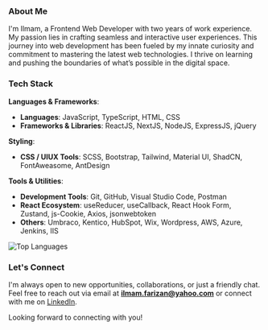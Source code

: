 ### About Me
I'm Ilmam, a Frontend Web Developer with two years of work experience. My passion lies in crafting seamless and interactive user experiences. This journey into web development has been fueled by my innate curiosity and commitment to mastering the latest web technologies. I thrive on learning and pushing the boundaries of what’s possible in the digital space.

### Tech Stack

**Languages & Frameworks**:
- **Languages**: JavaScript, TypeScript, HTML, CSS
- **Frameworks & Libraries**: ReactJS, NextJS, NodeJS, ExpressJS, jQuery

**Styling**:
- **CSS / UIUX Tools**: SCSS, Bootstrap, Tailwind, Material UI, ShadCN, FontAweasome, AntDesign

**Tools & Utilities**:
- **Development Tools**: Git, GitHub, Visual Studio Code, Postman
- **React Ecosystem**: useReducer, useCallback, React Hook Form, Zustand, js-Cookie, Axios, jsonwebtoken
- **Others**: Umbraco, Kentico, HubSpot, Wix, Wordpress, AWS, Azure, Jenkins, IIS

![Top Languages](https://github-readme-stats.vercel.app/api/top-langs/?username=IlmamFarizan&theme=onedark&hide_border=false&include_all_commits=true&count_private=true&layout=compact)

### Let's Connect
I'm always open to new opportunities, collaborations, or just a friendly chat. Feel free to reach out via email at **ilmam.farizan@yahoo.com** or connect with me on [LinkedIn](https://www.linkedin.com/in/ilmam-farizan-57b2b5265/).

Looking forward to connecting with you!
